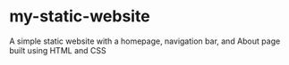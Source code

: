 # my-static-website
A simple static website with a homepage, navigation bar, and About page built using HTML and CSS
